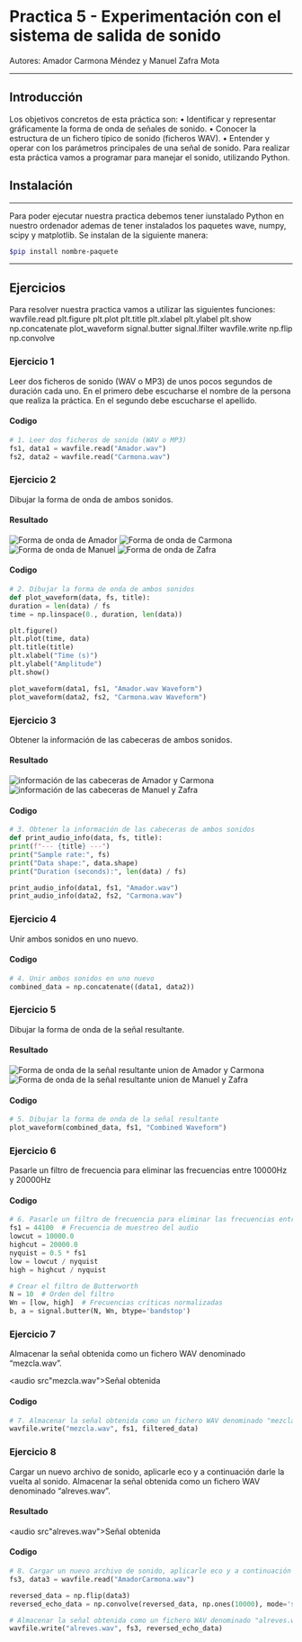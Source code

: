 

# Practica 5 - Experimentación con el sistema de salida de sonido #

Autores: Amador Carmona Méndez y Manuel Zafra Mota

---

## Introducción ##

Los objetivos concretos de esta práctica son:
• Identificar y representar gráficamente la forma de onda de señales de sonido.
• Conocer la estructura de un fichero típico de sonido (ficheros WAV).
• Entender y operar con los parámetros principales de una señal de sonido.
Para realizar esta práctica vamos a programar para manejar el sonido, utilizando Python.

## Instalación ##
---
Para poder ejecutar nuestra practica debemos tener iunstalado Python en nuestro ordenador ademas de tener instalados los paquetes  wave, numpy, scipy y matplotlib.
Se instalan de la siguiente manera:
~~~Bash
$pip install nombre-paquete
~~~
---

## Ejercicios ##

Para resolver nuestra practica vamos a utilizar las siguientes funciones:
wavfile.read
plt.figure
plt.plot
plt.title
plt.xlabel
plt.ylabel
plt.show
np.concatenate
plot_waveform
signal.butter
signal.lfilter
wavfile.write
np.flip
np.convolve

### Ejercicio 1 ###
Leer dos ficheros de sonido (WAV o MP3) de unos pocos segundos de duración cada uno. En el primero debe escucharse el nombre de la persona que realiza la práctica. En el segundo debe escucharse el apellido.

#### Codigo ####
~~~ Python
# 1. Leer dos ficheros de sonido (WAV o MP3)
fs1, data1 = wavfile.read("Amador.wav")
fs2, data2 = wavfile.read("Carmona.wav")
~~~
### Ejercicio 2 ###
Dibujar la forma de onda de ambos sonidos.
#### Resultado ####

![Forma de onda de Amador ](Media/Amador.png)
![Forma de onda de Carmona](Media/Carmona.png)
![Forma de onda de Manuel](Media/Manuel.png)
![Forma de onda de Zafra](Media/Zafra.png)

#### Codigo ####
~~~ Python
# 2. Dibujar la forma de onda de ambos sonidos
def plot_waveform(data, fs, title):
duration = len(data) / fs
time = np.linspace(0., duration, len(data))

plt.figure()
plt.plot(time, data)
plt.title(title)
plt.xlabel("Time (s)")
plt.ylabel("Amplitude")
plt.show()

plot_waveform(data1, fs1, "Amador.wav Waveform")
plot_waveform(data2, fs2, "Carmona.wav Waveform")


~~~
### Ejercicio 3 ###
Obtener la información de las cabeceras de ambos sonidos.
#### Resultado ####

![información de las cabeceras de Amador  y Carmona](Media/MetadataAmador.png)
![información de las cabeceras de Manuel y Zafra](Media/MetadataManuel.png)
#### Codigo ####
~~~ Python
# 3. Obtener la información de las cabeceras de ambos sonidos
def print_audio_info(data, fs, title):
print(f"--- {title} ---")
print("Sample rate:", fs)
print("Data shape:", data.shape)
print("Duration (seconds):", len(data) / fs)

print_audio_info(data1, fs1, "Amador.wav")
print_audio_info(data2, fs2, "Carmona.wav")
~~~
### Ejercicio 4 ###
Unir ambos sonidos en uno nuevo.

#### Codigo ####
~~~ Python
# 4. Unir ambos sonidos en uno nuevo
combined_data = np.concatenate((data1, data2))
~~~
### Ejercicio 5 ###
Dibujar la forma de onda de la señal resultante.
#### Resultado ####

![Forma de onda de la señal resultante union de Amador y Carmona](Media/AmadorCarmona.png)
![Forma de onda de la señal resultante union de Manuel y Zafra](Media/ManuelZafra.png)

#### Codigo ####
~~~ Python
# 5. Dibujar la forma de onda de la señal resultante
plot_waveform(combined_data, fs1, "Combined Waveform")
~~~
### Ejercicio 6 ###
Pasarle un filtro de frecuencia para eliminar las frecuencias entre 10000Hz y
20000Hz


#### Codigo ####
~~~ Python
# 6. Pasarle un filtro de frecuencia para eliminar las frecuencias entre 10000Hz y 20000Hz
fs1 = 44100  # Frecuencia de muestreo del audio
lowcut = 10000.0
highcut = 20000.0
nyquist = 0.5 * fs1
low = lowcut / nyquist
high = highcut / nyquist

# Crear el filtro de Butterworth
N = 10  # Orden del filtro
Wn = [low, high]  # Frecuencias críticas normalizadas
b, a = signal.butter(N, Wn, btype='bandstop')


~~~
### Ejercicio 7 ###
Almacenar la señal obtenida como un fichero WAV denominado “mezcla.wav”.

<audio src"mezcla.wav">Señal obtenida<audio>

#### Codigo ####
~~~ Python
# 7. Almacenar la señal obtenida como un fichero WAV denominado "mezcla.wav"
wavfile.write("mezcla.wav", fs1, filtered_data)


~~~
### Ejercicio 8 ###
Cargar un nuevo archivo de sonido, aplicarle eco y a continuación darle la
vuelta al sonido. Almacenar la señal obtenida como un fichero WAV denominado “alreves.wav”.
#### Resultado ####
<audio src"alreves.wav">Señal obtenida<audio>

#### Codigo ####
~~~ Python
# 8. Cargar un nuevo archivo de sonido, aplicarle eco y a continuación darle la vuelta al sonido.
fs3, data3 = wavfile.read("AmadorCarmona.wav")

reversed_data = np.flip(data3)
reversed_echo_data = np.convolve(reversed_data, np.ones(10000), mode='same')

# Almacenar la señal obtenida como un fichero WAV denominado "alreves.wav"
wavfile.write("alreves.wav", fs3, reversed_echo_data)
~~~
